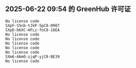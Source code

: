 ## 2025-06-22 09:54 的 GreenHub 许可证
```
No license code
SXpF-S5nb-tJkP-5pC8-0907
SXpD-b6XC-HFLz-foC8-16EA
No license code
No license code
No license code
No license code
No license code
SXm6-A6mO-zjqP-yjC8-BE39
No license code
```
